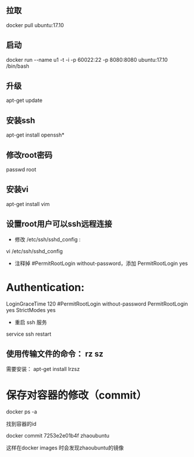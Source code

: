 ## 拉取

 docker pull ubuntu:17.10

## 启动

docker run --name u1 -t -i -p 60022:22 -p 8080:8080 ubuntu:17.10 /bin/bash 

## 升级

apt-get update

## 安装ssh

apt-get install openssh*

## 修改root密码

passwd root

## 安装vi

apt-get install vim

## 设置root用户可以ssh远程连接

- 修改 /etc/ssh/sshd_config :

vi /etc/ssh/sshd_config

- 注释掉 #PermitRootLogin without-password，添加 PermitRootLogin yes

# Authentication:
LoginGraceTime 120
#PermitRootLogin without-password
PermitRootLogin yes
StrictModes yes

- 重启 ssh  服务

service ssh restart

## 使用传输文件的命令： rz  sz
需要安装：  apt-get install lrzsz



#  保存对容器的修改（commit）

docker ps -a

找到容器的id

docker commit 7253e2e01b4f zhaoubuntu

这样在docker images 时会发现zhaoubuntu的镜像


